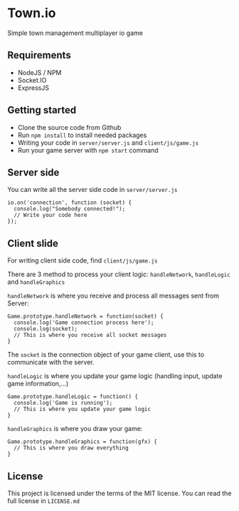 # Town.io

Simple town management multiplayer io game

## Requirements
- NodeJS / NPM
- Socket.IO
- ExpressJS

## Getting started
- Clone the source code from Github
- Run `npm install` to install needed packages
- Writing your code in `server/server.js` and `client/js/game.js`
- Run your game server with `npm start` command

## Server side
You can write all the server side code in `server/server.js`

```
io.on('connection', function (socket) {
  console.log("Somebody connected!");
  // Write your code here
});
```

## Client slide
For writing client side code, find `client/js/game.js`

There are 3 method to process your client logic: `handleNetwork`, `handleLogic` and `handleGraphics`

`handleNetwork` is where you receive and process all messages sent from Server:

```
Game.prototype.handleNetwork = function(socket) {
  console.log('Game connection process here');
  console.log(socket);
  // This is where you receive all socket messages
}
```

The `socket` is the connection object of your game client, use this to communicate with the server.


`handleLogic` is where you update your game logic (handling input, update game information,...)

```
Game.prototype.handleLogic = function() {
  console.log('Game is running');
  // This is where you update your game logic
}
```

`handleGraphics` is where you draw your game:

```
Game.prototype.handleGraphics = function(gfx) {
  // This is where you draw everything
}
```

## License

This project is licensed under the terms of the MIT license. You can read the full license in `LICENSE.md`

